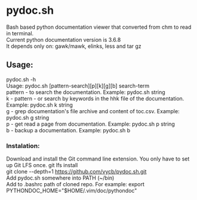 # pydoc.sh  

Bash based python documentation viewer that converted from chm to read in terminal.  
Current python documentation version is 3.6.8  
It depends only on: gawk/mawk, elinks, less and tar gz  

## Usage:  
pydoc.sh -h  
Usage: pydoc.sh [pattern-search][p][k][g][b] search-term  
 pattern - to search the documentation. Example: pydoc.sh string  
 k - pattern - or search by keywords in the hhk file of the documentation.  
             Example: pydoc.sh k string  
 g - grep documentation's file archive and content of toc.csv. Example: pydoc.sh g string  
 p - get read a page from documentation. Example: pydoc.sh p string  
 b - backup a documentation. Example: pydoc.sh b  


### Instalation:  
Download and install the Git command line extension. You only have to set up Git LFS once.
git lfs install  
git clone --depth=1 https://github.com/vycb/pydoc.sh.git  
Add pydoc.sh somewhere into PATH (~/bin)  
Add to .bashrc path of cloned repo. For example: export PYTHONDOC_HOME="$HOME/.vim/doc/pythondoc"  

